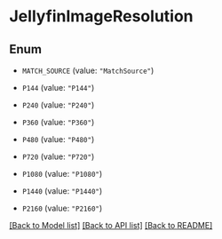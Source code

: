 # JellyfinImageResolution

## Enum


* `MATCH_SOURCE` (value: `"MatchSource"`)

* `P144` (value: `"P144"`)

* `P240` (value: `"P240"`)

* `P360` (value: `"P360"`)

* `P480` (value: `"P480"`)

* `P720` (value: `"P720"`)

* `P1080` (value: `"P1080"`)

* `P1440` (value: `"P1440"`)

* `P2160` (value: `"P2160"`)


[[Back to Model list]](../README.md#documentation-for-models) [[Back to API list]](../README.md#documentation-for-api-endpoints) [[Back to README]](../README.md)


